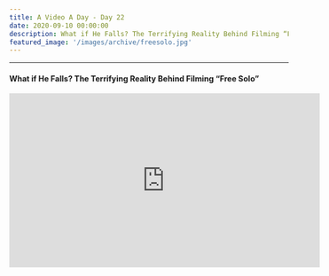 ```yaml
---
title: A Video A Day - Day 22
date: 2020-09-10 00:00:00
description: What if He Falls? The Terrifying Reality Behind Filming “Free Solo”
featured_image: '/images/archive/freesolo.jpg'
---
```


---

#### What if He Falls? The Terrifying Reality Behind Filming “Free Solo”

<iframe width="560" height="315" src="https://www.youtube.com/embed/3-wjmIFlnNo" frameborder="0" allow="accelerometer; autoplay; encrypted-media; gyroscope; picture-in-picture" allowfullscreen></iframe>
<br>
